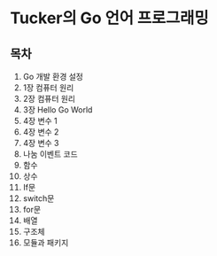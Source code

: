 # Tucker의 Go 언어 프로그래밍

## 목차
1. Go 개발 환경 설정
2. 1장 컴퓨터 원리
3. 2장 컴퓨터 원리
4. 3장 Hello Go World
5. 4장 변수 1
6. 4장 변수 2
7. 4장 변수 3
8. 나눔 이벤트 코드
9. 함수
10. 상수
11. If문
12. switch문
13. for문
14. 배열
15. 구조체
17. 모듈과 패키지